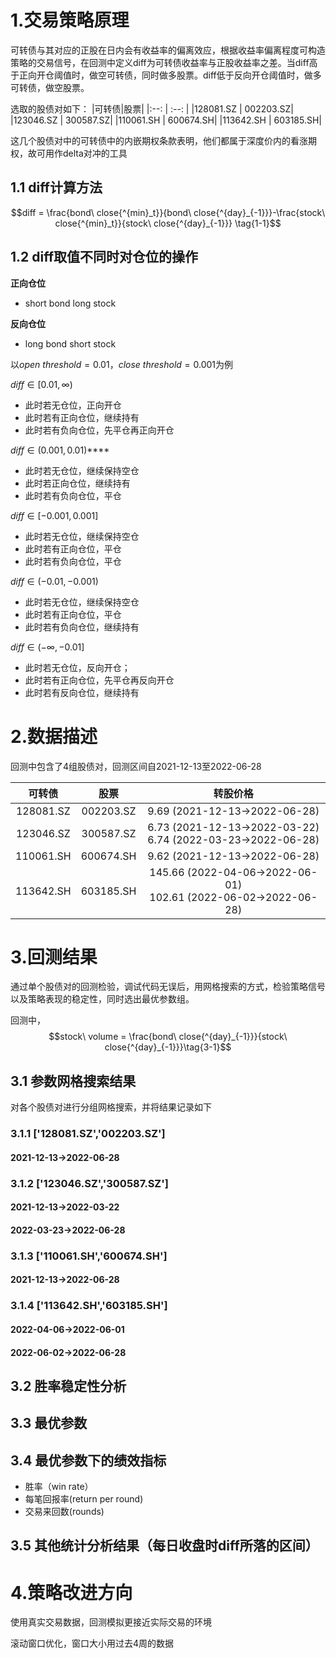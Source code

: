 # 1.交易策略原理

可转债与其对应的正股在日内会有收益率的偏离效应，根据收益率偏离程度可构造策略的交易信号，在回测中定义diff为可转债收益率与正股收益率之差。当diff高于正向开仓阈值时，做空可转债，同时做多股票。diff低于反向开仓阈值时，做多可转债，做空股票。

选取的股债对如下：
|可转债|股票|
|:--: | :--: |
|128081.SZ | 002203.SZ|
|123046.SZ | 300587.SZ|
|110061.SH | 600674.SH|
|113642.SH | 603185.SH|

这几个股债对中的可转债中的内嵌期权条款表明，他们都属于深度价内的看涨期权，故可用作delta对冲的工具

## 1.1 diff计算方法

$$diff = \frac{bond\ close{^{min}_t}}{bond\ close{^{day}_{-1}}}-\frac{stock\ close{^{min}_t}}{stock\ close{^{day}_{-1}}} \tag{1-1}$$

## 1.2 diff取值不同时对仓位的操作

**正向仓位**
* short bond long stock

**反向仓位**
* long bond short stock

以$open\ threshold = 0.01$，$close\ threshold = 0.001$为例

$diff \in [0.01,\infty)$
* 此时若无仓位，正向开仓
* 此时若有正向仓位，继续持有
* 此时若有负向仓位，先平仓再正向开仓

$diff \in (0.001,0.01)$****
* 此时若无仓位，继续保持空仓
* 此时若正向仓位，继续持有
* 此时若有负向仓位，平仓

$diff \in [-0.001,0.001]$
* 此时若无仓位，继续保持空仓
* 此时若有正向仓位，平仓
* 此时若有负向仓位，平仓

$diff \in (-0.01,-0.001)$
* 此时若无仓位，继续保持空仓
* 此时若有正向仓位，平仓
* 此时若有负向仓位，继续持有

$diff \in (-\infty,-0.01]$
* 此时若无仓位，反向开仓；
* 此时若有正向仓位，先平仓再反向开仓
* 此时若有反向仓位，继续持有



# 2.数据描述

回测中包含了4组股债对，回测区间自2021-12-13至2022-06-28

|可转债|股票|转股价格|
|:--: | :--: |:--:|
|128081.SZ | 002203.SZ|9.69 (2021-12-13->2022-06-28)|
|123046.SZ | 300587.SZ|6.73 (2021-12-13->2022-03-22)  <br>6.74 (2022-03-23->2022-06-28) |
|110061.SH | 600674.SH|9.62 (2021-12-13->2022-06-28)|
|113642.SH | 603185.SH|145.66 (2022-04-06->2022-06-01) <br>102.61 (2022-06-02->2022-06-28) |


# 3.回测结果
通过单个股债对的回测检验，调试代码无误后，用网格搜索的方式，检验策略信号以及策略表现的稳定性，同时选出最优参数组。

回测中，
$$stock\ volume = \frac{bond\ close{^{day}_{-1}}}{stock\ close{^{day}_{-1}}}\tag{3-1}$$

## 3.1 参数网格搜索结果
对各个股债对进行分组网格搜索，并将结果记录如下
### 3.1.1 ['128081.SZ','002203.SZ']
#### 2021-12-13->2022-06-28
### 3.1.2 ['123046.SZ','300587.SZ']
#### 2021-12-13->2022-03-22


#### 2022-03-23->2022-06-28
### 3.1.3 ['110061.SH','600674.SH']
#### 2021-12-13->2022-06-28
### 3.1.4 ['113642.SH','603185.SH']
#### 2022-04-06->2022-06-01
#### 2022-06-02->2022-06-28

## 3.2 胜率稳定性分析

## 3.3 最优参数

## 3.4 最优参数下的绩效指标

* 胜率（win rate）
* 每笔回报率(return per round)
* 交易来回数(rounds)

## 3.5 其他统计分析结果（每日收盘时diff所落的区间）

# 4.策略改进方向

使用真实交易数据，回测模拟更接近实际交易的环境

滚动窗口优化，窗口大小用过去4周的数据
